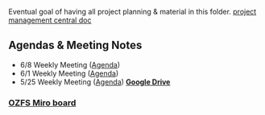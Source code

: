 Eventual goal of having all project planning & material in this folder.
[project management central doc](https://docs.google.com/document/d/1udB_CSLNZoDyq_w0sh8Y4JoSCOIQjkshG5vGUT31l3g/edit)

## Agendas & Meeting Notes
- 6/8 Weekly Meeting ([Agenda](https://docs.google.com/document/d/1KKOFqAFaNK6nEyo_3oCTcg5n8wr5LlalLgjev_pQlvE/edit?usp=sharing))
- 6/1 Weekly Meeting ([Agenda](https://docs.google.com/document/d/1wIxlR6-dm0yR16uz2UJqMuIMw-IndoBW6MGjV9i4eSg/edit?usp=sharing))
- 5/25 Weekly Meeting ([Agenda](https://docs.google.com/document/d/1GhV-d-_izzt6yvY3Pp112s4z752Tj9B-ZSWHLw90Ye4/edit?usp=sharing))
**[Google Drive](https://drive.google.com/drive/folders/1kXyuum2LWyT438kzR3LC4qLewkOQzLlY?usp=sharing)**

### [OZFS Miro board](https://miro.com/app/board/uXjVO0ZP-6o=/)
